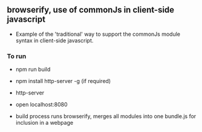 ## browserify, use of commonJs in client-side javascript 

* Example of the 'traditional' way to support the commonJs module syntax in client-side javascript. 

### To run

* npm run build
* npm install http-server -g (if required) 
* http-server 
* open localhost:8080

* build process runs browserify, merges all modules into one bundle.js for inclusion in a webpage
